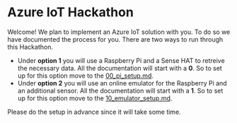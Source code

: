 # Azure IoT Hackathon

Welcome! We plan to implement an Azure IoT solution with you.
To do so we have documented the process for you.
There are two ways to run through this Hackathon.

- Under **option 1** you will use a Raspberry Pi and a Sense HAT to retreive the necessary data. All the documentation will start with a **0**. So to set up for this option move to the [00_pi_setup.md](./00_pi_setup.md).
- Under **option 2** you will use an online emulator for the Raspberry Pi and an additional sensor. All the documentation will start with a **1**. So to set up for this option move to the [10_emulator_setup.md](./10_emulator_setup.md).

Please do the setup in advance since it will take some time.
